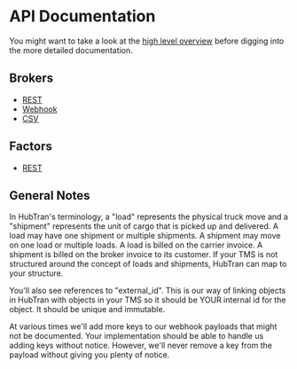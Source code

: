# API Documentation

You might want to take a look at the [high level overview](high_level_overview.pdf) before digging into the more detailed documentation.

## Brokers

* [REST](brokers/rest.md)
* [Webhook](brokers/webhook.md)
* [CSV](brokers/csv.md)

## Factors

* [REST](factors/rest.md)

## General Notes

In HubTran's terminology, a "load" represents the physical truck move and a "shipment" represents the unit of cargo that is picked up and
delivered. A load may have one shipment or multiple shipments. A shipment may move on one load or multiple loads. A load is billed on the carrier invoice. A shipment is billed on the broker invoice to its customer. If your TMS is not structured around the concept of loads and shipments, HubTran can map to your structure.

You'll also see references to "external_id". This is our way of linking objects in HubTran with objects in your TMS so it should be YOUR internal id for the object. It should be unique and immutable.

At various times we'll add more keys to our webhook payloads that might not be documented. Your implementation should be able to handle us adding keys without notice. However, we'll never remove a key from the payload without giving you plenty of notice.
